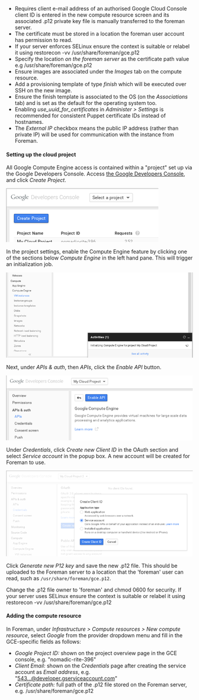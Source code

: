 * Requires client e-mail address of an authorised Google Cloud Console client ID is entered in the new compute resource screen and its associated .p12 private key file is manually transferred to the foreman server.
* The certificate must be stored in a location the foreman user account has permission to read.
* If your server enforces SELinux ensure the context is suitable or relabel it using restorecon -vv /usr/share/foreman/gce.p12
* Specify the location *on the foreman server* as the certificate path value e.g /usr/share/foreman/gce.p12
* Ensure images are associated under the *Images* tab on the compute resource.
* Add a provisioning template of type *finish* which will be executed over SSH on the new image.
* Ensure the finish template is associated to the OS (on the *Associations* tab) and is set as the default for the operating system too.
* Enabling *use_uuid_for_certificates* in *Administer > Settings* is recommended for consistent Puppet certificate IDs instead of hostnames.
* The *External IP* checkbox means the public IP address (rather than private IP) will be used for communication with the instance from Foreman.

#### Setting up the cloud project

All Google Compute Engine access is contained within a "project" set up via the Google Developers Console.  Access [the Google Developers Console](https://console.developers.google.com/), and click *Create Project*.

![Create Project](/static/images/screenshots/gce/create_project.png)

In the project settings, enable the Compute Engine feature by clicking one of the sections below *Compute Engine* in the left hand pane.  This will trigger an initialization job.

![Initializing Compute Engine](/static/images/screenshots/gce/enable_compute.png)

Next, under *APIs &amp; auth*, then *APIs*, click the *Enable API* button.

![Enable API](/static/images/screenshots/gce/enable_api.png)

Under *Credentials*, click *Create new Client ID* in the OAuth section and select *Service account* in the popup box.  A new account will be created for Foreman to use.

![Service account](/static/images/screenshots/gce/create_account.png)

Click *Generate new P12 key* and save the new .p12 file.  This should be uploaded to the Foreman server to a location that the 'foreman' user can read, such as `/usr/share/foreman/gce.p12`.

<div class="alert alert-info">Change the .p12 file owner to 'foreman' and chmod 0600 for security.  If your server uses SELinux ensure the context is suitable or relabel it using restorecon -vv /usr/share/foreman/gce.p12</div>

#### Adding the compute resource

In Foreman, under *Infrastructure > Compute resources > New compute resource*, select *Google* from the provider dropdown menu and fill in the GCE-specific fields as follows:

* *Google Project ID:* shown on the project overview page in the GCE console, e.g. "nomadic-rite-396"
* *Client Email:* shown on the *Credentials* page after creating the service account as *Email address*, e.g. "543...@developer.gserviceaccount.com"
* *Certificate path:* full path of the .p12 file stored on the Foreman server, e.g. /usr/share/foreman/gce.p12
